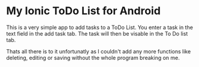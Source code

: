 My Ionic ToDo List for Android
==============================

This is a very simple app to add tasks to a ToDo List.
You enter a task in the text field in the add task tab.
The task will then be visable in the To Do list tab.

Thats all there is to it unfortunatly as I couldn't add any more functions like deleting, editing or saving without the whole program breaking on me.


